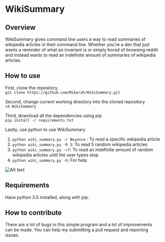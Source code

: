 # WikiSummary

## Overview
WikiSummary gives command line users a way to read summaries of wikipedia articles in their command line. Whether you're a dev that just wants a reminder of what an invariant is or simply bored of browsing reddit and instead wants to read an indefinite amount of summaries of wikipedia articles.

## How to use

First, clone the repository, <br />
`git clone https://github.com/Mikerah/WikiSummary.git`

Second, change current working directory into the cloned repository <br />
`cd WikiSummary`

Third, download all the dependencies using pip <br />
`pip install -r requirements.txt`

Lastly, use python to use WikiSummary <br />
1. `python wiki_summary.py -r Beyonce` : To read a specific wikipedia article <br />
2. `python wiki_summary.py -R 5`: To read 5 random wikipedia articles <br />
3. `python wiki_summary.py -rf`: To read an indefinite amount of random wikipedia articles until the user types stop <br />
4. `python wiki_summary.py -h`: For help 

![Alt text](docs/sample_output.gif?raw=true)

## Requirements
Have python 3.5 installed, along with pip.

## How to contribute
There are a lot of bugs in this simple program and a lot of improvements can be made. You can help my submitting a pull request and reporting issues.
